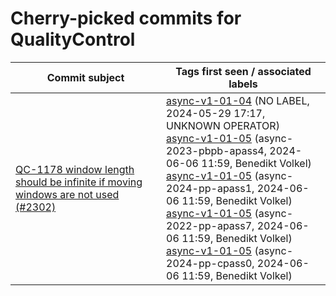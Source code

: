# Cherry-picked commits for QualityControl

| Commit subject | Tags first seen / associated labels |
| --- | --- |
| [QC-1178 window length should be infinite if moving windows are not used (#2302)](https://github.com/AliceO2Group/QualityControl/commit/0d9ceeebde230024c567e14bf5024a02a03f9b9b) | [async-v1-01-04](https://github.com/AliceO2Group/QualityControl/tree/async-v1-01-04) (NO LABEL, 2024-05-29 17:17, UNKNOWN OPERATOR)<br>[async-v1-01-05](https://github.com/AliceO2Group/QualityControl/tree/async-v1-01-05) (async-2023-pbpb-apass4, 2024-06-06 11:59, Benedikt Volkel)<br>[async-v1-01-05](https://github.com/AliceO2Group/QualityControl/tree/async-v1-01-05) (async-2024-pp-apass1, 2024-06-06 11:59, Benedikt Volkel)<br>[async-v1-01-05](https://github.com/AliceO2Group/QualityControl/tree/async-v1-01-05) (async-2022-pp-apass7, 2024-06-06 11:59, Benedikt Volkel)<br>[async-v1-01-05](https://github.com/AliceO2Group/QualityControl/tree/async-v1-01-05) (async-2024-pp-cpass0, 2024-06-06 11:59, Benedikt Volkel) |
